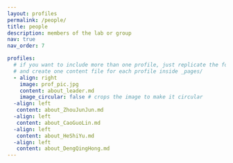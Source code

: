 ```yaml
---
layout: profiles
permalink: /people/
title: people
description: members of the lab or group
nav: true
nav_order: 7

profiles:
  # if you want to include more than one profile, just replicate the following block
  # and create one content file for each profile inside _pages/
  - align: right
    image: prof_pic.jpg
    content: about_leader.md
    image_circular: false # crops the image to make it circular
  -align: left
   content: about_ZhouJunJun.md
  -align: left
   content: about_CaoGuoLin.md
  -align: left
   content: about_HeShiYu.md
  -align: left
   content: about_DengQingHong.md
---
```

